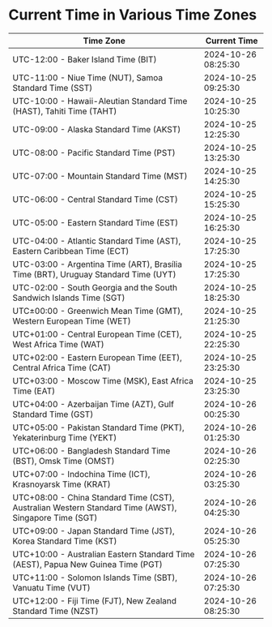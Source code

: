 # Current Time in Various Time Zones

| Time Zone | Current Time |
|-----------|--------------|
| UTC-12:00 - Baker Island Time (BIT) | 2024-10-26 08:25:30 |
| UTC-11:00 - Niue Time (NUT), Samoa Standard Time (SST) | 2024-10-25 09:25:30 |
| UTC-10:00 - Hawaii-Aleutian Standard Time (HAST), Tahiti Time (TAHT) | 2024-10-25 10:25:30 |
| UTC-09:00 - Alaska Standard Time (AKST) | 2024-10-25 12:25:30 |
| UTC-08:00 - Pacific Standard Time (PST) | 2024-10-25 13:25:30 |
| UTC-07:00 - Mountain Standard Time (MST) | 2024-10-25 14:25:30 |
| UTC-06:00 - Central Standard Time (CST) | 2024-10-25 15:25:30 |
| UTC-05:00 - Eastern Standard Time (EST) | 2024-10-25 16:25:30 |
| UTC-04:00 - Atlantic Standard Time (AST), Eastern Caribbean Time (ECT) | 2024-10-25 17:25:30 |
| UTC-03:00 - Argentina Time (ART), Brasília Time (BRT), Uruguay Standard Time (UYT) | 2024-10-25 17:25:30 |
| UTC-02:00 - South Georgia and the South Sandwich Islands Time (SGT) | 2024-10-25 18:25:30 |
| UTC±00:00 - Greenwich Mean Time (GMT), Western European Time (WET) | 2024-10-25 21:25:30 |
| UTC+01:00 - Central European Time (CET), West Africa Time (WAT) | 2024-10-25 22:25:30 |
| UTC+02:00 - Eastern European Time (EET), Central Africa Time (CAT) | 2024-10-25 23:25:30 |
| UTC+03:00 - Moscow Time (MSK), East Africa Time (EAT) | 2024-10-25 23:25:30 |
| UTC+04:00 - Azerbaijan Time (AZT), Gulf Standard Time (GST) | 2024-10-26 00:25:30 |
| UTC+05:00 - Pakistan Standard Time (PKT), Yekaterinburg Time (YEKT) | 2024-10-26 01:25:30 |
| UTC+06:00 - Bangladesh Standard Time (BST), Omsk Time (OMST) | 2024-10-26 02:25:30 |
| UTC+07:00 - Indochina Time (ICT), Krasnoyarsk Time (KRAT) | 2024-10-26 03:25:30 |
| UTC+08:00 - China Standard Time (CST), Australian Western Standard Time (AWST), Singapore Time (SGT) | 2024-10-26 04:25:30 |
| UTC+09:00 - Japan Standard Time (JST), Korea Standard Time (KST) | 2024-10-26 05:25:30 |
| UTC+10:00 - Australian Eastern Standard Time (AEST), Papua New Guinea Time (PGT) | 2024-10-26 07:25:30 |
| UTC+11:00 - Solomon Islands Time (SBT), Vanuatu Time (VUT) | 2024-10-26 07:25:30 |
| UTC+12:00 - Fiji Time (FJT), New Zealand Standard Time (NZST) | 2024-10-26 08:25:30 |
